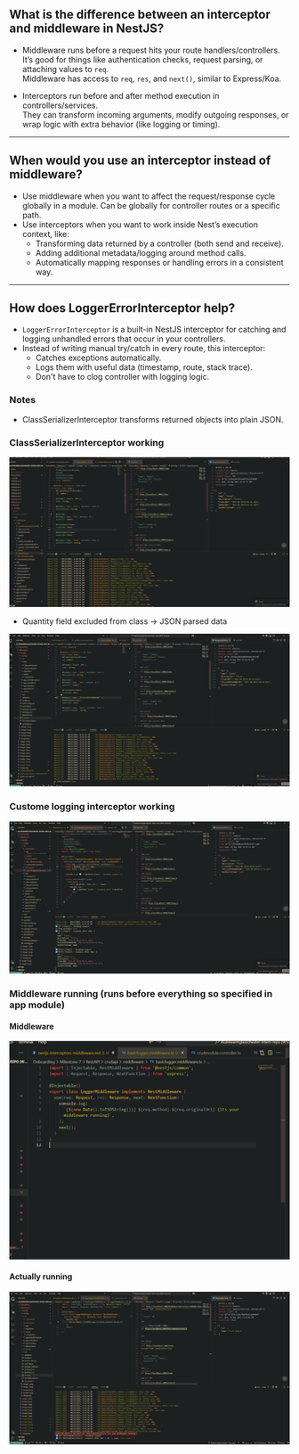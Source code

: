 ## What is the difference between an interceptor and middleware in NestJS?

- Middleware runs before a request hits your route handlers/controllers.  
  It’s good for things like authentication checks, request parsing, or attaching values to `req`.  
  Middleware has access to `req`, `res`, and `next()`, similar to Express/Koa.

- Interceptors run before and after method execution in controllers/services.  
  They can transform incoming arguments, modify outgoing responses, or wrap logic with extra behavior (like logging or timing).

---

## When would you use an interceptor instead of middleware?

- Use middleware when you want to affect the request/response cycle globally in a module. Can be globally for controller routes or a specific path.
- Use interceptors when you want to work inside Nest’s execution context, like:
  - Transforming data returned by a controller (both send and receive).
  - Adding additional metadata/logging around method calls.
  - Automatically mapping responses or handling errors in a consistent way.

---

## How does LoggerErrorInterceptor help?

- `LoggerErrorInterceptor` is a built-in NestJS interceptor for catching and logging unhandled errors that occur in your controllers.
- Instead of writing manual try/catch in every route, this interceptor:
  - Catches exceptions automatically.
  - Logs them with useful data (timestamp, route, stack trace).
  - Don't have to clog controller with logging logic.

### Notes

- ClassSerializerInterceptor transforms returned objects into plain JSON.

### ClassSerializerInterceptor working

![alt text](image-9.png)

- Quantity field excluded from class -> JSON parsed data

![alt text](image-10.png)

### Custome logging interceptor working

![alt text](image-11.png)

### Middleware running (runs before everything so specified in app module)

#### Middleware

![alt text](image-14.png)

#### Actually running

![alt text](image-13.png)
